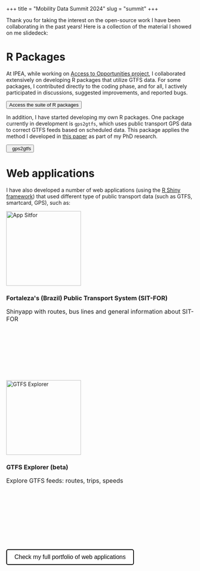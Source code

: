 +++
title = "Mobility Data Summit 2024"
slug = "summit"
+++


Thank you for taking the interest on the open-source work I have been collaborating in the past years!
Here is a collection of the material I showed on me slidedeck:

# R Packages

At IPEA, while working on [Access to Opportunities project](/experience/#experience_ipea), I collaborated extensively on developing R packages that utilize GTFS data. For some packages, I contributed directly to the coding phase, and for all, I actively participated in discussions, suggested improvements, and reported bugs.

<a href="https://www.ipea.gov.br/acessooportunidades/software/" target="_blank" style="text-decoration: none;">
<button class="button">
    Access the suite of R packages
  </button>
</a>


In addition, I have started developing my own R packages. One package currently in development is `gps2gtfs`, which uses public transport GPS data to correct GTFS feeds based on scheduled data. This package applies the method I developed in [this paper](https://www.sciencedirect.com/science/article/pii/S0966692323000625) as part of my PhD research.

<a href="https://github.com/kauebraga/gps2gtfs" target="_blank" style="text-decoration: none;">
<button class="button">
    <i class="fab fa-github" style="margin-right: 8px;"></i> gps2gtfs
  </button>
</a>

# Web applications

I have also developed a number of web applications (using the [R Shiny framework](https://shiny.posit.co/)) that used different type of public transport data (such as GTFS, smartcard, GPS), such as:

<div class="container1" id="apps_galery">
    
<a href="https://kauebraga.shinyapps.io/sitfor_linhas/" style="text-decoration: none;">
<div class="box1 button1" id="teste_hover">
        <img src="/images/app_sitfor.png" alt="App Sitfor" style="height:200px">
        <div class="w3-container w3-white" style="height: 230px;">
          <h3>Fortaleza's (Brazil) Public Transport System (SIT-FOR)</h3>
          <p style="font-size: 16px; font-weight:400">Shinyapp with routes, bus lines and general information about SIT-FOR</p>
        </div>
      </a>
    </div>
    
        
<a href="https://apps.kauebraga.dev/gtfs_explorer/" style="text-decoration: none;">
<div class="box1 button1" id = "teste_hover5">
      <img src="/images/app_gtfs.png" alt="GTFS Explorer" style="height:200px">
      <div class="w3-container w3-white" style="height: 230px;">
      <h3>GTFS Explorer (beta)</h3>
      <p style="font-size: 16px; font-weight:400">Explore GTFS feeds: routes, trips, speeds</p>
    </div>
      </a>
    </div>
    
</div>


<a href="/projects/#interactive-webapps" target="_blank" style="text-decoration: none;">
<button style="background-color: white; color: black; padding: 10px 20px; border: 2px solid black; border-radius: 5px; font-size: 16px; cursor: pointer;">
    Check my full portfolio of web applications
  </button>
</a>
